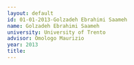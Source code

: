 ```yaml
---
layout: default 
id: 01-01-2013-Golzadeh Ebrahimi Saameh
name: Golzadeh Ebrahimi Saameh
university: University of Trento
advisor: Omologo Maurizio
year: 2013
title: 
---
```

